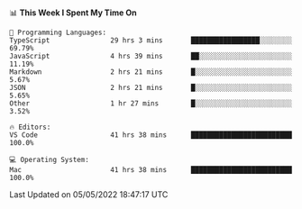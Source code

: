 

<!--START_SECTION:waka-->
📊 **This Week I Spent My Time On** 

```text
💬 Programming Languages: 
TypeScript               29 hrs 3 mins       █████████████████░░░░░░░░   69.79% 
JavaScript               4 hrs 39 mins       ██░░░░░░░░░░░░░░░░░░░░░░░   11.19% 
Markdown                 2 hrs 21 mins       █░░░░░░░░░░░░░░░░░░░░░░░░   5.67% 
JSON                     2 hrs 21 mins       █░░░░░░░░░░░░░░░░░░░░░░░░   5.65% 
Other                    1 hr 27 mins        █░░░░░░░░░░░░░░░░░░░░░░░░   3.52%

🔥 Editors: 
VS Code                  41 hrs 38 mins      █████████████████████████   100.0%

💻 Operating System: 
Mac                      41 hrs 38 mins      █████████████████████████   100.0%

```


 Last Updated on 05/05/2022 18:47:17 UTC
<!--END_SECTION:waka-->
